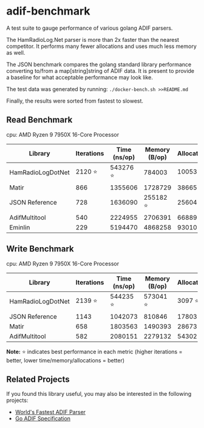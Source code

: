 # adif-benchmark

A test suite to gauge performance of various golang ADIF parsers.

The HamRadioLog.Net parser is more than 2x faster than the nearest competitor.
It performs many fewer allocations and uses much less memory as well.

The JSON benchmark compares the golang standard library performance converting to/from a map[string]string of ADIF data.
It is present to provide a baseline for what acceptable performance may look like.

The test data was generated by running:
`./docker-bench.sh >>README.md`

Finally, the results were sorted from fastest to slowest.

## Read Benchmark

cpu: AMD Ryzen 9 7950X 16-Core Processor

 | Library           | Iterations | Time (ns/op) | Memory (B/op) | Allocations |
 |-------------------|------------|--------------|---------------|-------------|
 | HamRadioLogDotNet | 2120 ⭐    | 543276 ⭐    | 784003        | 10053 ⭐    |
 | Matir             | 866        | 1355606      | 1728729       | 38665       |
 | JSON Reference    | 728        | 1636090      | 255182 ⭐     | 25604       |
 | AdifMultitool     | 540        | 2224955      | 2706391       | 66889       |
 | Eminlin           | 229        | 5194470      | 4868258       | 93010       |

## Write Benchmark

cpu: AMD Ryzen 9 7950X 16-Core Processor

 | Library           | Iterations | Time (ns/op) | Memory (B/op) | Allocations |
 |-------------------|------------|--------------|---------------|-------------|
 | HamRadioLogDotNet | 2139 ⭐    | 544235 ⭐    | 573041 ⭐     | 3097 ⭐     |
 | JSON Reference    | 1143       | 1042073      | 810846        | 17803       |
 | Matir             | 658        | 1803563      | 1490393       | 28673       |
 | AdifMultitool     | 582        | 2080151      | 2279132       | 54302       |

**Note:** ⭐ indicates best performance in each metric (higher iterations = better, lower time/memory/allocations = better)

## Related Projects

If you found this library useful, you may also be interested in the following projects:

- [World's Fastest ADIF Parser](https://github.com/hamradiolog-net/adif)
- [Go ADIF Specification](https://github.com/hamradiolog-net/spec)
